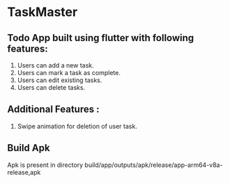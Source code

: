 # TaskMaster

## Todo App built using flutter with following features:
1. Users can add a new task.
2. Users can mark a task as complete.
3. Users can edit existing tasks.
4. Users can delete tasks.

## Additional Features :
1. Swipe animation for deletion of user task.

## Build Apk 
Apk is present in directory build/app/outputs/apk/release/app-arm64-v8a-release,apk
